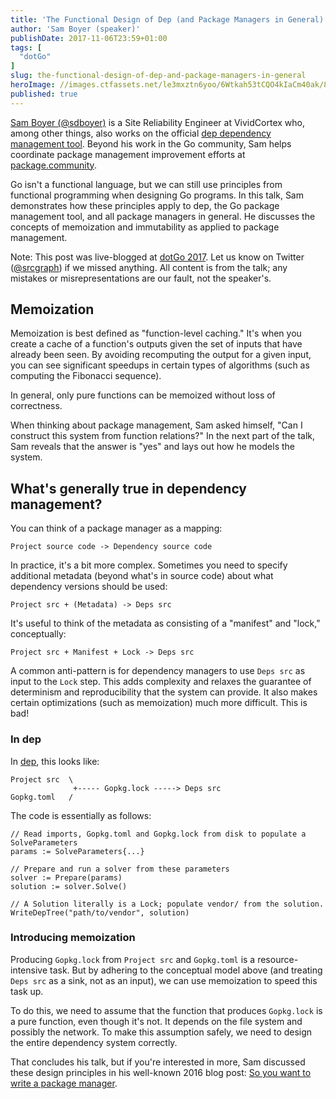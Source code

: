 ```yaml
---
title: 'The Functional Design of Dep (and Package Managers in General)'
author: 'Sam Boyer (speaker)'
publishDate: 2017-11-06T23:59+01:00
tags: [
  "dotGo"
]
slug: the-functional-design-of-dep-and-package-managers-in-general
heroImage: //images.ctfassets.net/le3mxztn6yoo/6Wtkah53tCQO4kIaCm40ak/862ae4e0f3aea940269778b19a799277/IMG_0024.JPG
published: true
---
```


[Sam Boyer (@sdboyer)](https://github.com/sdboyer) is a Site Reliability Engineer at VividCortex who, among other things, also works on the official [dep dependency management tool](https://github.com/golang/dep). Beyond his work in the Go community, Sam helps coordinate package management improvement efforts at [package.community](http://package.community).

Go isn't a functional language, but we can still use principles from functional programming when designing Go programs. In this talk, Sam demonstrates how these principles apply to dep, the Go package management tool, and all package managers in general. He discusses the concepts of memoization and immutability as applied to package management.

Note: This post was live-blogged at [dotGo 2017](https://www.dotgo.eu/). Let us know on Twitter ([@srcgraph](https://twitter.com/srcgraph)) if we missed anything. All content is from the talk; any mistakes or misrepresentations are our fault, not the speaker's.

## Memoization

Memoization is best defined as "function-level caching." It's when you create a cache of a function's outputs given the set of inputs that have already been seen. By avoiding recomputing the output for a given input, you can see significant speedups in certain types of algorithms (such as computing the Fibonacci sequence).

In general, only pure functions can be memoized without loss of correctness.

When thinking about package management, Sam asked himself, "Can I construct this system from function relations?" In the next part of the talk, Sam reveals that the answer is "yes" and lays out how he models the system.

## What's generally true in dependency management?

You can think of a package manager as a mapping:

```
Project source code -> Dependency source code
```

In practice, it's a bit more complex. Sometimes you need to specify additional metadata (beyond what's in source code) about what dependency versions should be used:

```
Project src + (Metadata) -> Deps src
```

It's useful to think of the metadata as consisting of a "manifest" and "lock," conceptually:

```
Project src + Manifest + Lock -> Deps src
```

A common anti-pattern is for dependency managers to use `Deps src` as input to the `Lock` step. This adds complexity and relaxes the guarantee of determinism and reproducibility that the system can provide. It also makes certain optimizations (such as memoization) much more difficult. This is bad!

### In dep

In [dep](https://github.com/golang/dep), this looks like:

```
Project src  \
              +----- Gopkg.lock -----> Deps src
Gopkg.toml   /
```

The code is essentially as follows:

```
// Read imports, Gopkg.toml and Gopkg.lock from disk to populate a SolveParameters
params := SolveParameters{...}

// Prepare and run a solver from these parameters
solver := Prepare(params)
solution := solver.Solve()

// A Solution literally is a Lock; populate vendor/ from the solution.
WriteDepTree("path/to/vendor", solution)
```

### Introducing memoization 

Producing `Gopkg.lock` from `Project src` and `Gopkg.toml` is a resource-intensive task. But by adhering to the conceptual model above (and treating `Deps src` as a sink, not as an input), we can use memoization to speed this task up.

To do this, we need to assume that the function that produces `Gopkg.lock` is a pure function, even though it's not. It depends on the file system and possibly the network. To make this assumption safely, we need to design the entire dependency system correctly.

That concludes his talk, but if you're interested in more, Sam discussed these design principles in his well-known 2016 blog post: [So you want to write a package manager](https://medium.com/@sdboyer/so-you-want-to-write-a-package-manager-4ae9c17d9527#.740o43vxi). 

